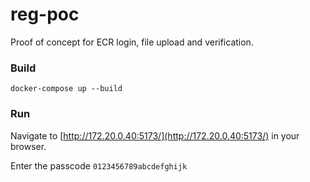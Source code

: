 # reg-poc

Proof of concept for ECR login, file upload and verification.

### Build
```
docker-compose up --build
```


### Run
Navigate to [http://172.20.0.40:5173/](http://172.20.0.40:5173/) in your browser.

Enter the passcode `0123456789abcdefghijk`
